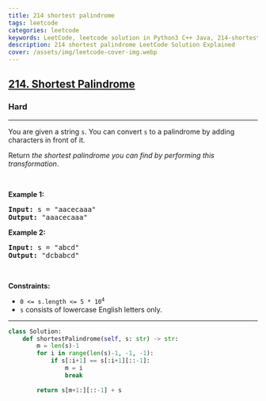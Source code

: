 ```yaml
---
title: 214 shortest palindrome
tags: leetcode
categories: leetcode
keywords: LeetCode, leetcode solution in Python3 C++ Java, 214-shortest-palindrome solution
description: 214 shortest palindrome LeetCode Solution Explained
cover: /assets/img/leetcode-cover-img.webp
---
```



<h2><a href="https://leetcode.com/problems/shortest-palindrome/">214. Shortest Palindrome</a></h2><h3>Hard</h3><hr><div><p>You are given a string <code>s</code>. You can convert <code>s</code> to a palindrome by adding characters in front of it.</p>

<p>Return <em>the shortest palindrome you can find by performing this transformation</em>.</p>

<p>&nbsp;</p>
<p><strong>Example 1:</strong></p>
<pre><strong>Input:</strong> s = "aacecaaa"
<strong>Output:</strong> "aaacecaaa"
</pre><p><strong>Example 2:</strong></p>
<pre><strong>Input:</strong> s = "abcd"
<strong>Output:</strong> "dcbabcd"
</pre>
<p>&nbsp;</p>
<p><strong>Constraints:</strong></p>

<ul>
	<li><code>0 &lt;= s.length &lt;= 5 * 10<sup>4</sup></code></li>
	<li><code>s</code> consists of lowercase English letters only.</li>
</ul>
</div>

---




```python
class Solution:
    def shortestPalindrome(self, s: str) -> str:
        m = len(s)-1
        for i in range(len(s)-1, -1, -1):
            if s[:i+1] == s[:i+1][::-1]:
                m = i
                break
        
        return s[m+1:][::-1] + s
```
